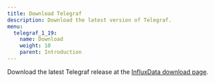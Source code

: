 ```yaml
---
title: Download Telegraf
description: Download the latest version of Telegraf.
menu:
  telegraf_1_19:
    name: Download
    weight: 10
    parent: Introduction
---
```




Download the latest Telegraf release at the [InfluxData download page](https://portal.influxdata.com/downloads).
